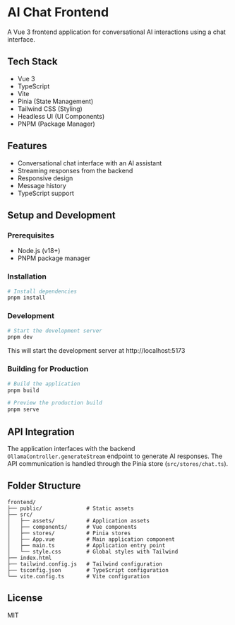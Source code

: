 # AI Chat Frontend

A Vue 3 frontend application for conversational AI interactions using a chat interface.

## Tech Stack

- Vue 3
- TypeScript
- Vite
- Pinia (State Management)
- Tailwind CSS (Styling)
- Headless UI (UI Components)
- PNPM (Package Manager)

## Features

- Conversational chat interface with an AI assistant
- Streaming responses from the backend
- Responsive design
- Message history
- TypeScript support

## Setup and Development

### Prerequisites

- Node.js (v18+)
- PNPM package manager

### Installation

```bash
# Install dependencies
pnpm install
```

### Development

```bash
# Start the development server
pnpm dev
```

This will start the development server at http://localhost:5173

### Building for Production

```bash
# Build the application
pnpm build

# Preview the production build
pnpm serve
```

## API Integration

The application interfaces with the backend `OllamaController.generateStream` endpoint to generate AI responses. The API communication is handled through the Pinia store (`src/stores/chat.ts`).

## Folder Structure

```
frontend/
├── public/              # Static assets
├── src/
│   ├── assets/          # Application assets
│   ├── components/      # Vue components
│   ├── stores/          # Pinia stores
│   ├── App.vue          # Main application component
│   ├── main.ts          # Application entry point
│   └── style.css        # Global styles with Tailwind
├── index.html
├── tailwind.config.js   # Tailwind configuration
├── tsconfig.json        # TypeScript configuration
└── vite.config.ts       # Vite configuration
```

## License

MIT
